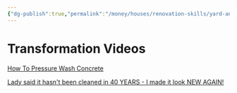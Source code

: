 ```yaml
---
{"dg-publish":true,"permalink":"/money/houses/renovation-skills/yard-and-outside/pressure-wash-the-sidewalk/","tags":["oakmore"],"created":"Jul 05, 2023, 9:44 PM","updated":""}
---
```





# Transformation Videos

[How To Pressure Wash Concrete](https://youtu.be/j5q3a9Qofzg)

[Lady said it hasn't been cleaned in 40 YEARS - I made it look NEW AGAIN!](https://youtu.be/DrXHPDF5FxQ)